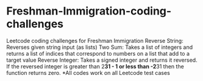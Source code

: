 # Freshman-Immigration-coding-challenges
Leetcode coding challenges for Freshman Immigration
Reverse String: Reverses given string input (as lists)
Two Sum: Takes a list of integers and returns a list of indices that correspond to numbers on a list that add to a target value
Reverse Integer: Takes a signed integer and returns it reversed. If the reversed integer is greater than 2**31 - 1 or less than -2**31 then the function returns zero.
*All codes work on all Leetcode test cases
